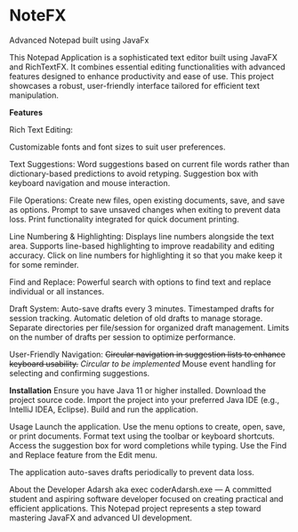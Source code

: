 # NoteFX
Advanced Notepad built using JavaFx

This Notepad Application is a sophisticated text editor built using JavaFX and RichTextFX. It combines essential editing functionalities with advanced features designed to enhance productivity and ease of use. This project showcases a robust, user-friendly interface tailored for efficient text manipulation.

**Features**

Rich Text Editing:

Customizable fonts and font sizes to suit user preferences.

Text Suggestions:
Word suggestions based on current file words rather than dictionary-based predictions to avoid retyping.
Suggestion box with keyboard navigation and mouse interaction.

File Operations:
Create new files, open existing documents, save, and save as options.
Prompt to save unsaved changes when exiting to prevent data loss.
Print functionality integrated for quick document printing.

Line Numbering & Highlighting:
Displays line numbers alongside the text area.
Supports line-based highlighting to improve readability and editing accuracy.
Click on line numbers for highlighting it so that you make keep it for some reminder.

Find and Replace:
Powerful search with options to find text and replace individual or all instances.

Draft System:
Auto-save drafts every 3 minutes.
Timestamped drafts for session tracking.
Automatic deletion of old drafts to manage storage.
Separate directories per file/session for organized draft management.
Limits on the number of drafts per session to optimize performance.

User-Friendly Navigation:
~~Circular navigation in suggestion lists to enhance keyboard usability.~~ *Circular to be implemented*
Mouse event handling for selecting and confirming suggestions.



**Installation**
Ensure you have Java 11 or higher installed.
Download the project source code.
Import the project into your preferred Java IDE (e.g., IntelliJ IDEA, Eclipse).
Build and run the application.


Usage
Launch the application.
Use the menu options to create, open, save, or print documents.
Format text using the toolbar or keyboard shortcuts.
Access the suggestion box for word completions while typing.
Use the Find and Replace feature from the Edit menu.

The application auto-saves drafts periodically to prevent data loss.

About the Developer
Adarsh aka exec coderAdarsh.exe — A committed student and aspiring software developer focused on creating practical and efficient applications. 
This Notepad project represents a step toward mastering JavaFX and advanced UI development.
